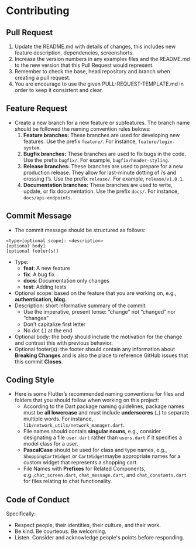 # Contributing

## Pull Request 
1. Update the README.md with details of changes, this includes new feature description, dependencies, screenshorts.
2. Increase the version numbers in any examples files and the README.md to the new version that this Pull Request would represent.
3. Remember to check the base, head repository and branch when creating a pull request. 
4. You are encourage to use the given PULL-REQUEST-TEMPLATE.md  in order to keep it consistent and clear. 


## Feature Request
- Create a new branch for a new feature or subfeatures. The branch name should be followed the naming convention rules belows:
	1. **Feature branches:** These branches are used for developing new features. Use the prefix `feature/`. For instance, `feature/login-system`.
	2. **Bugfix branches:** These branches are used to fix bugs in the code. Use the prefix `bugfix/`. For example, `bugfix/header-styling`.
	3. **Release branches:** These branches are used to prepare for a new production release. They allow for last-minute dotting of i’s and crossing t’s. Use the prefix `release/`. For example, `release/v1.0.1`.
	4. **Documentation branches:** These branches are used to write, update, or fix documentation. Use the prefix `docs/`. For instance, `docs/api-endpoints`.

## Commit Message
- The commit message should be structured as follows:

```
<type>[optional scope]: <description>
[optional body]
[optional footer(s)]
```
- Type: 
	-  **feat**: A new feature
	-  **fix**: A bug fix
	-  **docs**: Documentation only changes
	- **test**: Adding tests
- Optional scope:  based on the feature that you are working on, e.g., **authentication, blog.** 
- Description: short informative summary of the commit. 
	- Use the imperative, present tense: “change” not “changed” nor “changes”
	- Don’t capitalize first letter
	- No dot (.) at the end
- Optional body: the body should include the motivation for the change and contrast this with previous behavior.
- Optional footer(s): the footer should contain any information about **Breaking Changes** and is also the place to reference GitHub issues that this commit **Closes**.

## Coding Style
- Here is some Flutter’s recommended naming conventions for files and folders that you should follow when working on this project: 
	- According to the Dart package naming guidelines, package names must be **all lowercase** and must include **underscores** (_) to separate multiple words. For instance, `lib/network_utils/network_manager.dart`.
	- File names should contain **singular nouns**, e.g., consider designating a file `user.dart` rather than `users.dart` if it specifies a model class for a user.
	- **PascalCase** should be used for class and type names, e.g., `ShoppingCartWidget` or `CartWidget`maybe appropriate names for a custom widget that represents a shopping cart.
	- File Names with **Prefixes** for Related Components, e.g.,`chat_screen.dart`, `chat_message.dart`, and `chat_constants.dart` for files relating to chat functionality. 

## Code of Conduct
Specifically:
-   Respect people, their identities, their culture, and their work.
-   Be kind. Be courteous. Be welcoming.
-   Listen. Consider and acknowledge people's points before responding. 